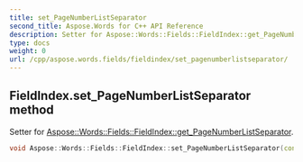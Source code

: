 ```yaml
---
title: set_PageNumberListSeparator
second_title: Aspose.Words for C++ API Reference
description: Setter for Aspose::Words::Fields::FieldIndex::get_PageNumberListSeparator. 
type: docs
weight: 0
url: /cpp/aspose.words.fields/fieldindex/set_pagenumberlistseparator/
---
```

## FieldIndex.set_PageNumberListSeparator method


Setter for [Aspose::Words::Fields::FieldIndex::get_PageNumberListSeparator](./get_pagenumberlistseparator/).

```cpp
void Aspose::Words::Fields::FieldIndex::set_PageNumberListSeparator(const System::String &value)
```

